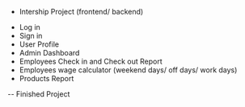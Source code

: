 * Intership Project (frontend/ backend)

- Log in 
- Sign in 
- User Profile 
- Admin Dashboard
- Employees Check in and Check out Report
- Employees wage calculator (weekend days/ off days/ work days)
- Products Report

-- Finished Project
